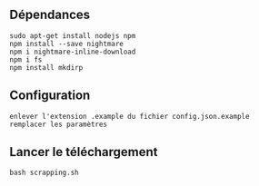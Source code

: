 ## Dépendances

    sudo apt-get install nodejs npm
    npm install --save nightmare
    npm i nightmare-inline-download
    npm i fs
    npm install mkdirp

## Configuration

    enlever l'extension .example du fichier config.json.example
    remplacer les paramètres

## Lancer le téléchargement

    bash scrapping.sh
